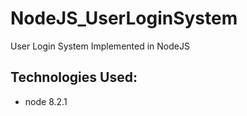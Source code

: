 # NodeJS_UserLoginSystem
User Login System Implemented in NodeJS

## Technologies Used:

* node 8.2.1